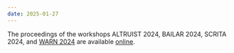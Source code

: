 ```yaml
---
date: 2025-01-27
---
```


The proceedings of the workshops ALTRUIST 2024, BAILAR 2024, SCRITA 2024, and <a href="https://warn-ws.github.io/" target="_blank" rel="noopener">WARN 2024</a> are available <a href="https://ceur-ws.org/Vol-3906/" target="_blank" rel="noopener">online</a>.
